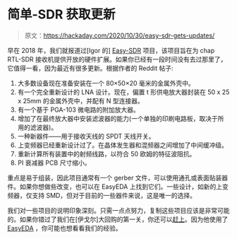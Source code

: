 # 简单-SDR 获取更新

> 原文：<https://hackaday.com/2020/10/30/easy-sdr-gets-updates/>

早在 2018 年，我们就报道过[Igor 的] [Easy-SDR](https://github.com/IgrikXD/Easy-SDR) 项目，该项目旨在为 chap RTL-SDR 接收机提供开放的硬件扩展。如果你已经有一段时间没有去过那里了，它值得一看，因为最近有很多更新。根据作者的 Reddit 帖子:

1.  大多数设备现在准备安装在一个 80×50×20 毫米的金属外壳中。
2.  有一个完全重新设计的 LNA 设计。现在，偏置 t 形供电放大器封装在 50 x 25 x 25mm 的金属外壳中，并配有 N 型连接器。
3.  有一个基于 PGA-103 微电路的附加放大器。
4.  增加了在最终放大器中安装滤波器的能力(一个单独的印刷电路板，取决于所用的滤波器)。
5.  一种新器件——用于接收天线的 SPDT 天线开关。
6.  上变频器已经重新设计过了。在晶体发生器和混频器之间增加了中间缓冲级。
7.  重新计算所有装置中的射频线路，以符合 50 欧姆的特征波阻抗。
8.  PI 衰减器 PCB 尺寸缩小。

重点是易于组装，因此项目通常有一个 gerber 文件，可以使用通孔或表面贴装器件。如果你想做些改变，也可以在 EasyEDA 上找到它们。一些设计，如新的上变频器，仅支持 SMD，但对于目前的一些器件来说，这是唯一的选择。

我们对一些项目的说明印象深刻。只需一点点努力，复制这些项目应该是非常可能的。如果你错过了我们在[伊戈尔]大回购的第一关，你还可以[赶上](https://hackaday.com/2018/11/09/all-the-goodies-you-need-for-your-rtl-sdr/)。因为他使用了 [EasyEDA](https://hackaday.com/2015/08/21/a-tale-of-two-browser-pcb-tools/) ，你可能也想看看我们的经验。
